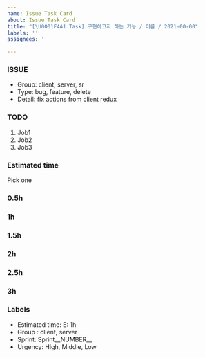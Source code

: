 ```yaml
---
name: Issue Task Card
about: Issue Task Card
title: "[\U0001F4A1 Task] 구현하고자 하는 기능 / 이름 / 2021-00-00"
labels: ''
assignees: ''

---
```


### ISSUE

- Group: client, server, sr
- Type: bug, feature, delete
- Detail: fix actions from client redux

### TODO

1.  Job1
2.  Job2
3.  Job3

### Estimated time

Pick one

### 0.5h

### 1h

### 1.5h

### 2h

### 2.5h

### 3h

### Labels

- Estimated time: E: 1h
- Group : client, server
- Sprint: Sprint__NUMBER__
- Urgency: High, Middle, Low
